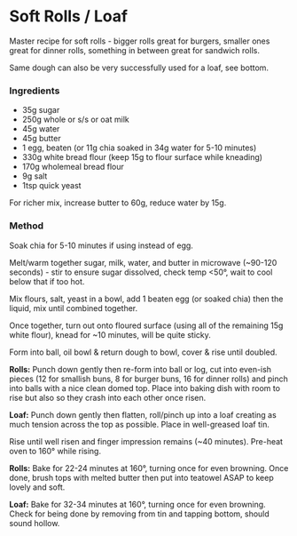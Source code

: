 # Soft Rolls / Loaf

Master recipe for soft rolls - bigger rolls great for burgers, smaller ones great for dinner rolls, 
something in between great for sandwich rolls.

Same dough can also be very successfully used for a loaf, see bottom.

### Ingredients

* 35g sugar
* 250g whole or s/s or oat milk
* 45g water
* 45g butter
* 1 egg, beaten (or 11g chia soaked in 34g water for 5-10 minutes)
* 330g white bread flour (keep 15g to flour surface while kneading)
* 170g wholemeal bread flour 
* 9g salt 
* 1tsp quick yeast

For richer mix, increase butter to 60g, reduce water by 15g.

### Method 

Soak chia for 5-10 minutes if using instead of egg.

Melt/warm together sugar, milk, water, and butter in microwave (~90-120 seconds) - stir to ensure sugar 
dissolved, check temp <50°, wait to cool below that if too hot.

Mix flours, salt, yeast in a bowl, add 1 beaten egg (or soaked chia) then the liquid, mix until combined together.

Once together, turn out onto floured surface (using all of the remaining 15g white flour), knead for ~10 minutes, 
will be quite sticky. 

Form into ball, oil bowl & return dough to bowl, cover & rise until doubled. 

**Rolls:** Punch down gently then re-form into ball or log, cut into even-ish pieces (12 for smallish buns, 
8 for burger buns, 16 for dinner rolls) and pinch into balls with a nice clean domed top. Place 
into baking dish with room to rise but also so they crash into each other once risen. 

**Loaf:** Punch down gently then flatten, roll/pinch up into a loaf creating as much tension across the top
as possible. Place in well-greased loaf tin.

Rise until well risen and finger impression remains  (~40 minutes). Pre-heat oven to 160° while 
rising.

**Rolls:** Bake for 22-24 minutes at 160°, turning once for even browning. Once done, brush tops with melted
butter then put into teatowel ASAP to keep lovely and soft.

**Loaf:** Bake for 32-34 minutes at 160°, turning once for even browning. Check for being done by removing
from tin and tapping bottom, should sound hollow.
